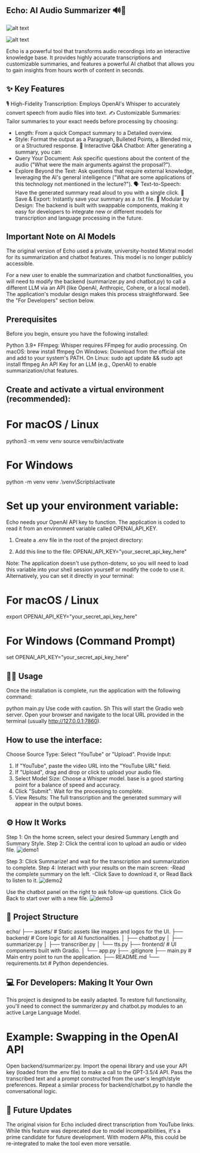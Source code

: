 ## Echo: AI Audio Summarizer 🔊📝
![alt text](https://img.shields.io/badge/Python-3.9+-blue.svg)

![alt text](https://img.shields.io/badge/License-MIT-yellow.svg)

Echo is a powerful tool that transforms audio recordings into an interactive knowledge base. It provides highly accurate transcriptions and customizable summaries, and features a powerful AI chatbot that allows you to gain insights from hours worth of content in seconds.


## ✨ Key Features
🎙️ High-Fidelity Transcription: Employs OpenAI's Whisper to accurately convert speech from audio files into text.
✍️ Customizable Summaries: Tailor summaries to your exact needs before processing by choosing:
- Length: From a quick Compact summary to a Detailed overview.
- Style: Format the output as a Paragraph, Bulleted Points, a Blended mix, or a Structured response.
💬 Interactive Q&A Chatbot: After generating a summary, you can:
- Query Your Document: Ask specific questions about the content of the audio ("What were the main arguments against the proposal?").
- Explore Beyond the Text: Ask questions that require external knowledge, leveraging the AI's general intelligence ("What are some applications of this technology not mentioned in the lecture?").
🗣️ Text-to-Speech: Have the generated summary read aloud to you with a single click.
💾 Save & Export: Instantly save your summary as a .txt file.
🧩 Modular by Design: The backend is built with swappable components, making it easy for developers to integrate new or different models for transcription and language processing in the future.

## Important Note on AI Models
The original version of Echo used a private, university-hosted Mixtral model for its summarization and chatbot features. This model is no longer publicly accessible.

For a new user to enable the summarization and chatbot functionalities, you will need to modify the backend (summarizer.py and chatbot.py) to call a different LLM via an API (like OpenAI, Anthropic, Cohere, or a local model). The application's modular design makes this process straightforward. See the "For Developers" section below.

## Prerequisites
Before you begin, ensure you have the following installed:

Python 3.9+
FFmpeg: Whisper requires FFmpeg for audio processing.
On macOS: brew install ffmpeg
On Windows: Download from the official site and add to your system's PATH.
On Linux: sudo apt update && sudo apt install ffmpeg
An API Key for an LLM (e.g., OpenAI) to enable summarization/chat features.

## Create and activate a virtual environment (recommended):

# For macOS / Linux
python3 -m venv venv
source venv/bin/activate

# For Windows
python -m venv venv
.\venv\Scripts\activate

# Set up your environment variable:
Echo needs your OpenAI API key to function. The application is coded to read it from an environment variable called OPENAI_API_KEY.
1. Create a .env file in the root of the project directory:

2. Add this line to the file: OPENAI_API_KEY="your_secret_api_key_here"


Note: The application doesn't use python-dotenv, so you will need to load this variable into your shell session yourself or modify the code to use it.
Alternatively, you can set it directly in your terminal:
# For macOS / Linux
export OPENAI_API_KEY="your_secret_api_key_here"

# For Windows (Command Prompt)
set OPENAI_API_KEY="your_secret_api_key_here"

## 🏃‍♀️ Usage
Once the installation is complete, run the application with the following command:

python main.py
Use code with caution.
Sh
This will start the Gradio web server. Open your browser and navigate to the local URL provided in the terminal (usually http://127.0.0.1:7860).

## How to use the interface:
Choose Source Type: Select "YouTube" or "Upload".
Provide Input:
1. If "YouTube", paste the video URL into the "YouTube URL" field.
2. If "Upload", drag and drop or click to upload your audio file.
3. Select Model Size: Choose a Whisper model. base is a good starting point for a balance of speed and accuracy.
4. Click "Submit": Wait for the processing to complete.
5. View Results: The full transcription and the generated summary will appear in the output boxes.


## ⚙️ How It Works
Step 1: On the home screen, select your desired Summary Length and Summary Style.
Step 2: Click the central icon to upload an audio or video file.
![demo1](assets/demo1.png)

Step 3: Click Summarize! and wait for the transcription and summarization to complete.
Step 4: Interact with your results on the main screen:
-Read the complete summary on the left.
-Click Save to download it, or Read Back to listen to it.
![demo2](assets/demo2.png)

Use the chatbot panel on the right to ask follow-up questions.
Click Go Back to start over with a new file.
![demo3](assets/demo3.png)


## 📂 Project Structure
echo/
├── assets/                 # Static assets like images and logos for the UI.
├── backend/                # Core logic for all AI functionalities.
│   ├── chatbot.py
│   ├── summarizer.py
│   ├── transcriber.py
│   └── tts.py
├── frontend/               # UI components built with Gradio.
│   └── app.py
├── .gitignore
├── main.py                 # Main entry point to run the application.
├── README.md
└── requirements.txt        # Python dependencies.


## 💻 For Developers: Making It Your Own
This project is designed to be easily adapted. To restore full functionality, you'll need to connect the summarizer.py and chatbot.py modules to an active Large Language Model.

# Example: Swapping in the OpenAI API

Open backend/summarizer.py.
Import the openai library and use your API key (loaded from the .env file) to make a call to the GPT-3.5/4 API.
Pass the transcribed text and a prompt constructed from the user's length/style preferences.
Repeat a similar process for backend/chatbot.py to handle the conversational logic.

## 🔮 Future Updates
The original vision for Echo included direct transcription from YouTube links. While this feature was deprecated due to model incompatibilities, it's a prime candidate for future development. With modern APIs, this could be re-integrated to make the tool even more versatile.







